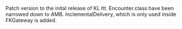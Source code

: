 Patch version to the inital release of KL ltt. Encounter.class have been narrowed down to AMB. InclementalDelivery, which is only used inside FKGateway is added.
